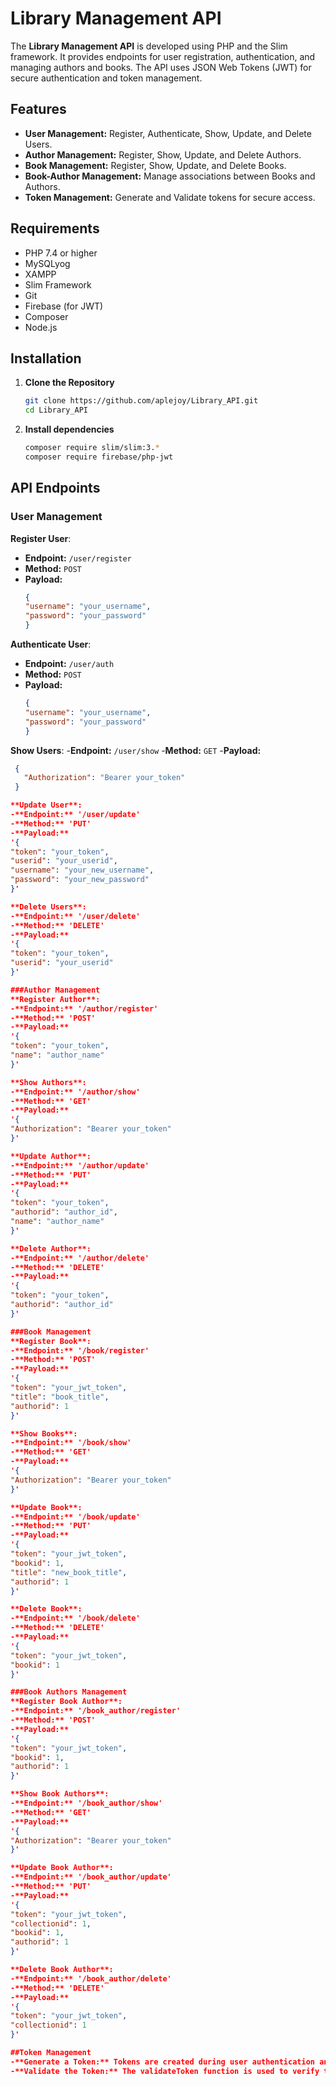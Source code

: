 # Library Management API

The **Library Management API** is developed using PHP and the Slim framework. It provides endpoints for user registration, authentication, and managing authors and books. The API uses JSON Web Tokens (JWT) for secure authentication and token management.

## Features

- **User Management:** Register, Authenticate, Show, Update, and Delete Users.
- **Author Management:** Register, Show, Update, and Delete Authors.
- **Book Management:** Register, Show, Update, and Delete Books.
- **Book-Author Management:** Manage associations between Books and Authors.
- **Token Management:** Generate and Validate tokens for secure access.

## Requirements

- PHP 7.4 or higher
- MySQLyog
- XAMPP
- Slim Framework
- Git
- Firebase (for JWT)
- Composer
- Node.js

## Installation

1. **Clone the Repository**
   ```bash
   git clone https://github.com/aplejoy/Library_API.git
   cd Library_API
2. **Install dependencies**
   ```bash
   composer require slim/slim:3.*
   composer require firebase/php-jwt

## API Endpoints

### User Management

**Register User**:
- **Endpoint:** `/user/register`
- **Method:** `POST`
- **Payload:**
   ```json
   {
  "username": "your_username",
  "password": "your_password"
   }

**Authenticate User**:
- **Endpoint:** `/user/auth`
- **Method:** `POST`
- **Payload:**
   ```json
   {
  "username": "your_username",
  "password": "your_password"
   }

**Show Users**:
-**Endpoint:** `/user/show`
-**Method:** `GET`
-**Payload:** 
  ```json
   {
     "Authorization": "Bearer your_token"
   }

**Update User**:
-**Endpoint:** '/user/update'
-**Method:** 'PUT'
-**Payload:** 
'{
  "token": "your_token",
  "userid": "your_userid",
  "username": "your_new_username",
  "password": "your_new_password"
}'

**Delete Users**:
-**Endpoint:** '/user/delete'
-**Method:** 'DELETE'
-**Payload:** 
'{
  "token": "your_token",
  "userid": "your_userid"
}'

###Author Management
**Register Author**:
-**Endpoint:** '/author/register'
-**Method:** 'POST'
-**Payload:** 
'{
  "token": "your_token",
  "name": "author_name"
}'

**Show Authors**:
-**Endpoint:** '/author/show'
-**Method:** 'GET'
-**Payload:** 
'{
  "Authorization": "Bearer your_token"
}'

**Update Author**:
-**Endpoint:** '/author/update'
-**Method:** 'PUT'
-**Payload:** 
'{
  "token": "your_token",
  "authorid": "author_id",
  "name": "author_name"
}'

**Delete Author**:
-**Endpoint:** '/author/delete'
-**Method:** 'DELETE'
-**Payload:** 
'{
  "token": "your_token",
  "authorid": "author_id"
}'

###Book Management
**Register Book**:
-**Endpoint:** '/book/register'
-**Method:** 'POST'
-**Payload:** 
'{
  "token": "your_jwt_token",
  "title": "book_title",
  "authorid": 1
}'

**Show Books**:
-**Endpoint:** '/book/show'
-**Method:** 'GET'
-**Payload:** 
'{
  "Authorization": "Bearer your_token"
}'

**Update Book**:
-**Endpoint:** '/book/update'
-**Method:** 'PUT'
-**Payload:** 
'{
  "token": "your_jwt_token",
  "bookid": 1,
  "title": "new_book_title",
  "authorid": 1
}'

**Delete Book**:
-**Endpoint:** '/book/delete'
-**Method:** 'DELETE'
-**Payload:** 
'{
  "token": "your_jwt_token",
  "bookid": 1
}'

###Book Authors Management
**Register Book Author**:
-**Endpoint:** '/book_author/register'
-**Method:** 'POST'
-**Payload:** 
'{
  "token": "your_jwt_token",
  "bookid": 1,
  "authorid": 1
}'

**Show Book Authors**:
-**Endpoint:** '/book_author/show'
-**Method:** 'GET'
-**Payload:** 
'{
  "Authorization": "Bearer your_token"
}'

**Update Book Author**:
-**Endpoint:** '/book_author/update'
-**Method:** 'PUT'
-**Payload:** 
'{
  "token": "your_jwt_token",
  "collectionid": 1,
  "bookid": 1,
  "authorid": 1
}'

**Delete Book Author**:
-**Endpoint:** '/book_author/delete'
-**Method:** 'DELETE'
-**Payload:** 
'{
  "token": "your_jwt_token",
  "collectionid": 1
}'

##Token Management
-**Generate a Token:** Tokens are created during user authentication and recorded in the tokens table with an 'active' status.
-**Validate the Token:** The validateToken function is used to verify tokens by checking their status and decoding them to extract the user ID.
